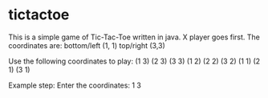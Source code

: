 # tictactoe
This is a simple game of Tic-Tac-Toe written in java.
X player goes first.
The coordinates are:
  bottom/left (1, 1)
  top/right (3,3)
  
Use the following coordinates to play:
(1 3) (2 3) (3 3)
(1 2) (2 2) (3 2)
(1 1) (2 1) (3 1)

Example step: 
Enter the coordinates: 1 3
